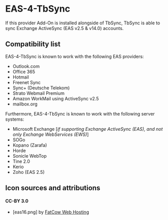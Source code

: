 # EAS-4-TbSync

If this provider Add-On is installed alongside of TbSync, TbSync is able to sync Exchange ActiveSync (EAS v2.5 & v14.0) accounts.

## Compatibility list

EAS-4-TbSync is known to work with the following EAS providers:
* Outlook.com
* Office 365
* Hotmail
* Freenet Sync
* Sync+ (Deutsche Telekom)
* Strato Webmail Premium
* Amazon WorkMail using ActiveSync v2.5
* mailbox.org

Furthermore, EAS-4-TbSync is known to work with the following server systems:
* Microsoft Exchange [_if supporting Exchange ActiveSync (EAS), and not only Exchange WebServices (EWS)_]
* SOGo
* Kopano (Zarafa)
* Horde
* Sonicle WebTop
* Tine 2.0
* Kerio
* Zoho (EAS 2.5)

## Icon sources and attributions

#### CC-BY 3.0
* [eas16.png] by [FatCow Web Hosting](https://www.iconfinder.com/icons/64484/exchange_ms_icon)
